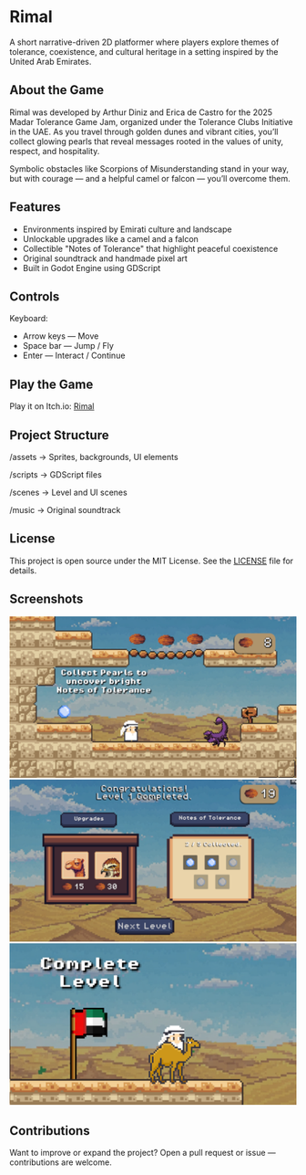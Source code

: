 # Rimal

A short narrative-driven 2D platformer where players explore themes of tolerance, coexistence, and cultural heritage in a setting inspired by the United Arab Emirates.

## About the Game

Rimal was developed by Arthur Diniz and Erica de Castro for the 2025 Madar Tolerance Game Jam, organized under the Tolerance Clubs Initiative in the UAE. As you travel through golden dunes and vibrant cities, you’ll collect glowing pearls that reveal messages rooted in the values of unity, respect, and hospitality.

Symbolic obstacles like Scorpions of Misunderstanding stand in your way, but with courage — and a helpful camel or falcon — you’ll overcome them.

## Features

- Environments inspired by Emirati culture and landscape  
- Unlockable upgrades like a camel and a falcon  
- Collectible "Notes of Tolerance" that highlight peaceful coexistence  
- Original soundtrack and handmade pixel art  
- Built in Godot Engine using GDScript

## Controls

Keyboard:
- Arrow keys — Move  
- Space bar — Jump / Fly  
- Enter — Interact / Continue

## Play the Game

Play it on Itch.io: [Rimal](https://arthurdiniz.itch.io/rimal)

## Project Structure

/assets → Sprites, backgrounds, UI elements

/scripts → GDScript files

/scenes → Level and UI scenes

/music → Original soundtrack

## License

This project is open source under the MIT License. See the [LICENSE](LICENSE) file for details.

## Screenshots

![Screenshot 1](screenshots/screenshot1.png)  
![Screenshot 2](screenshots/screenshot2.png)  
![Screenshot 3](screenshots/screenshot3.png)

## Contributions

Want to improve or expand the project? Open a pull request or issue — contributions are welcome.
